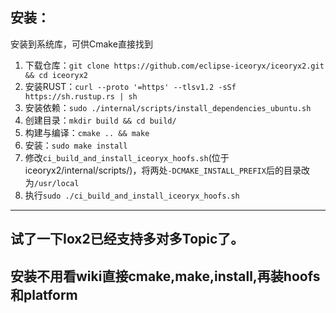 ## 安装：
安装到系统库，可供Cmake直接找到  
1. 下载仓库：`git clone https://github.com/eclipse-iceoryx/iceoryx2.git && cd iceoryx2`
2. 安装RUST：`curl --proto '=https' --tlsv1.2 -sSf https://sh.rustup.rs | sh`
4. 安装依赖：`sudo ./internal/scripts/install_dependencies_ubuntu.sh`
5. 创建目录：`mkdir build && cd build/`
6. 构建与编译：`cmake .. && make`
7. 安装：`sudo make install`
8. 修改`ci_build_and_install_iceoryx_hoofs.sh`(位于iceoryx2/internal/scripts/)，将两处`-DCMAKE_INSTALL_PREFIX`后的目录改为`/usr/local`  
9. 执行`sudo ./ci_build_and_install_iceoryx_hoofs.sh`
---
试了一下Iox2已经支持多对多Topic了。  
---
安装不用看wiki直接cmake,make,install,再装hoofs和platform
---
